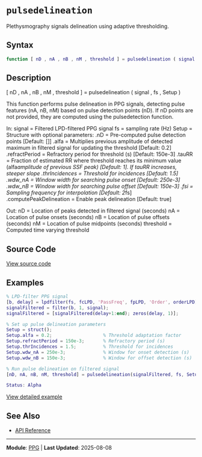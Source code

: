# `pulsedelineation`

Plethysmography signals delineation using adaptive thresholding.

## Syntax

```matlab
function [ nD , nA , nB , nM , threshold ] = pulsedelineation ( signal , fs , Setup )
```

## Description

[ nD , nA , nB , nM , threshold ] = pulsedelineation ( signal , fs , Setup )

This function performs pulse delineation in PPG signals, detecting pulse features (nA, nB, nM) based on pulse detection points (nD). If nD points are not provided, they are computed using the pulsedetection function.

In: signal        = Filtered LPD-filtered PPG signal fs            = sampling rate (Hz) Setup         = Structure with optional parameters: .nD         = Pre-computed pulse detection points [Default: []] .alfa       = Multiplies previous amplitude of detected maximum in filtered signal for updating the threshold [Default: 0.2] .refractPeriod = Refractory period for threshold (s) [Default: 150e-3] .tauRR      = Fraction of estimated RR where threshold reaches its minimum value (alfa*amplitude of previous SSF peak) [Default: 1]. If tauRR increases, steeper slope .thrIncidences = Threshold for incidences [Default: 1.5] .wdw_nA     = Window width for searching pulse onset [Default: 250e-3] .wdw_nB     = Window width for searching pulse offset [Default: 150e-3] .fsi        = Sampling frequency for interpolation [Default: 2*fs] .computePeakDelineation = Enable peak delineation [Default: true]

Out: nD            = Location of peaks detected in filtered signal (seconds) nA            = Location of pulse onsets (seconds) nB            = Location of pulse offsets (seconds) nM            = Location of pulse midpoints (seconds) threshold     = Computed time varying threshold

## Source Code

[View source code](https://github.com/BSICoS/biosigmat/tree/main/src/ppg/pulsedelineation.m)

## Examples

```matlab
% LPD-filter PPG signal
[b, delay] = lpdfilter(fs, fcLPD, 'PassFreq', fpLPD, 'Order', orderLPD);
signalFiltered = filter(b, 1, signal);
signalFiltered = [signalFiltered(delay+1:end); zeros(delay, 1)];

% Set up pulse delineation parameters
Setup = struct();
Setup.alfa = 0.2;                   % Threshold adaptation factor
Setup.refractPeriod = 150e-3;       % Refractory period (s)
Setup.thrIncidences = 1.5;          % Threshold for incidences
Setup.wdw_nA = 250e-3;              % Window for onset detection (s)
Setup.wdw_nB = 150e-3;              % Window for offset detection (s)

% Run pulse delineation on filtered signal
[nD, nA, nB, nM, threshold] = pulsedelineation(signalFiltered, fs, Setup);

Status: Alpha
```

[View detailed example](https://github.com/BSICoS/biosigmat/tree/main/examples/ppg/pulsedelineationExample.m)

## See Also

- [API Reference](../index.md)

---

**Module**: [PPG](index.md) | **Last Updated**: 2025-08-08
